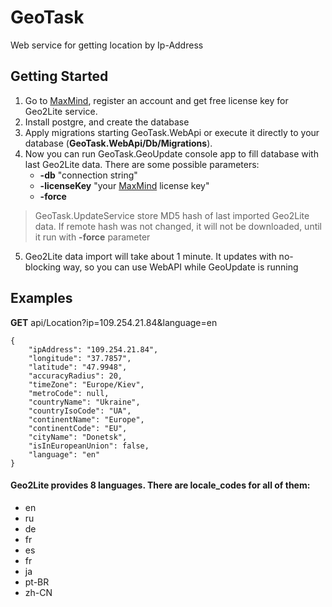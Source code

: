 # GeoTask

Web service for getting location by Ip-Address

## Getting Started

1. Go to  [MaxMind](https://www.maxmind.com/en/home/), register an account and get free license key for Geo2Lite service.
2. Install postgre, and create the database
3. Apply migrations starting GeoTask.WebApi or execute it directly to your database (**GeoTask.WebApi/Db/Migrations**).
4. Now you can run GeoTask.GeoUpdate console app to fill database with last Geo2Lite data. There are some possible parameters:
    - **-db** "connection string"
    - **-licenseKey** "your [MaxMind](https://www.maxmind.com/en/home/) license key"
    - **-force**
> GeoTask.UpdateService store MD5 hash of last imported Geo2Lite data. If remote hash was not changed, it will not be downloaded, until it run with **-force** parameter
 5. Geo2Lite data import will take about 1 minute. It updates with no-blocking way, so you can use WebAPI while GeoUpdate is running
 
## Examples

**GET** api/Location?ip=109.254.21.84&language=en
```
{
    "ipAddress": "109.254.21.84",
    "longitude": "37.7857",
    "latitude": "47.9948",
    "accuracyRadius": 20,
    "timeZone": "Europe/Kiev",
    "metroCode": null,
    "countryName": "Ukraine",
    "countryIsoCode": "UA",
    "continentName": "Europe",
    "continentCode": "EU",
    "cityName": "Donetsk",
    "isInEuropeanUnion": false,
    "language": "en"
}
```
#### Geo2Lite provides 8 languages. There are locale_codes for all of them:
  - en
  - ru
  - de
  - fr
  - es
  - fr
  - ja
  - pt-BR
  - zh-CN
  
